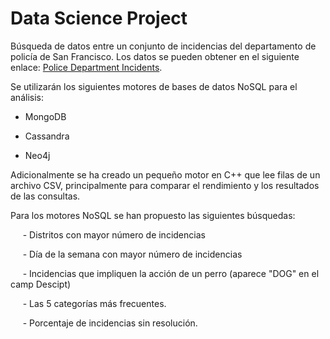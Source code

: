 # Data Science Project

Búsqueda de datos entre un conjunto de incidencias del departamento de policía de San Francisco. Los datos se pueden obtener en el siguiente enlace: [Police Department Incidents](https://mega.nz/#!KFYAmLSK!-9bbdMPe42uvn-pKVLyXnFUPkdaLa0EFobVu07TIxzw).

Se utilizarán los siguientes motores de bases de datos NoSQL para el análisis:

* MongoDB

* Cassandra

* Neo4j

Adicionalmente se ha creado un pequeño motor en C++ que lee filas de un archivo CSV, principalmente para comparar el rendimiento y los resultados de las consultas.

Para los motores NoSQL se han propuesto las siguientes búsquedas:

&nbsp;&nbsp;&nbsp;&nbsp; - Distritos con mayor número de incidencias

&nbsp;&nbsp;&nbsp;&nbsp; - Día de la semana con mayor número de incidencias

&nbsp;&nbsp;&nbsp;&nbsp; - Incidencias que impliquen la acción de un perro (aparece "DOG" en el camp Descipt)

&nbsp;&nbsp;&nbsp;&nbsp; - Las 5 categorías más frecuentes.

&nbsp;&nbsp;&nbsp;&nbsp; - Porcentaje de incidencias sin resolución.
